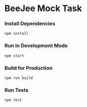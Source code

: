# BeeJee Mock Task

### Install Dependencies

```$
npm install
```

### Run in Development Mode

```$
npm start
```

### Build for Production

```$
npm run build
```

### Run Tests

```$
npm test
```
